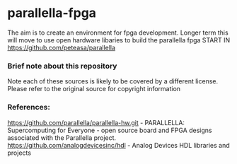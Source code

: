 # parallella-fpga

The aim is to create an environment for fpga development. Longer term this will move to use open hardware libaries to build the parallella fpga
START IN https://github.com/peteasa/parallella

### Brief note about this repository

Note each of these sources is likely to be covered by a different license.  Please refer to the original source for copyright information

### References:

https://github.com/parallella/parallella-hw.git - PARALLELLA: Supercomputing for Everyone - open source board and FPGA designs associated with the Parallella project.
https://github.com/analogdevicesinc/hdl - Analog Devices HDL libraries and projects

